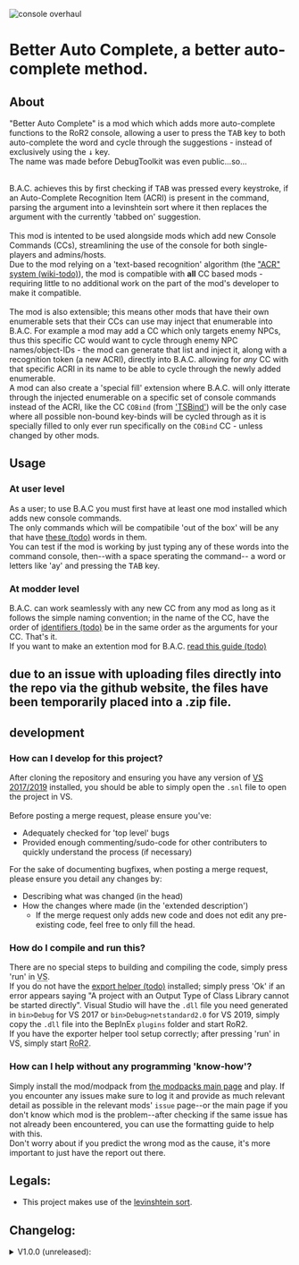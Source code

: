 ![console overhaul](https://github.com/8BitShadow/media-resources/blob/main/console%20overhaul.png?raw=true)
# Better Auto Complete, a better auto-complete method.
## About
"Better Auto Complete" is a mod which which adds more auto-complete functions to the RoR2 console, allowing a user to press the <kbd>TAB</kbd> key to both auto-complete the word and cycle through the suggestions - instead of exclusively using the <kbd>↓</kbd> key.<br>
The name was made before DebugToolkit was even public...so...
<br><br>

B.A.C. achieves this by first checking if <kbd>TAB</kbd> was pressed every keystroke, if an Auto-Complete Recognition Item (ACRI) is present in the command, parsing the argument into a levinshtein sort where it then replaces the argument with the currently 'tabbed on' suggestion.
<br><br>
This mod is intented to be used alongside mods which add new Console Commands (CCs), streamlining the use of the console for both single-players and admins/hosts.<br>
Due to the mod relying on a 'text-based recognition' algorithm (the ["ACR" system (wiki-todo)]()), the mod is compatible with **all** CC based mods - requiring little to no additional work on the part of the mod's developer to make it compatible.
<br><br>
The mod is also extensible; this means other mods that have their own enumerable sets that their CCs can use may inject that enumerable into B.A.C. For example a mod may add a CC which only targets enemy NPCs, thus this specific CC would want to cycle through enemy NPC names/object-IDs - the mod can generate that list and inject it, along with a recognition token (a new ACRI), directly into B.A.C. allowing for *any* CC with that specific ACRI in its name to be able to cycle through the newly added enumerable.<br>
A mod can also create a 'special fill' extension where B.A.C. will only itterate through the injected enumerable on a specific set of console commands instead of the ACRI, like the CC `COBind` (from ['TSBind'](https://github.com/8BtS-A-to-IA/Console-Overhaul-TSBind)) will be the only case where all possible non-bound key-binds will be cycled through as it is specially filled to only ever run specifically on the `COBind` CC - unless changed by other mods.

## Usage
### At user level
As a user; to use B.A.C you must first have at least one mod installed which adds new console commands.<br>
The only commands which will be compatibile 'out of the box' will be any that have [these (todo)]() words in them.<br>
You can test if the mod is working by just typing any of these words into the command console, then--with a space sperating the command-- a word or letters like 'ay' and pressing the <kbd>TAB</kbd> key.

### At modder level
B.A.C. can work seamlessly with any new CC from any mod as long as it follows the simple naming convention; in the name of the CC, have the order of [identifiers (todo)]() be in the same order as the arguments for your CC. That's it.<br>
If you want to make an extention mod for B.A.C. [read this guide (todo)]()

## due to an issue with uploading files directly into the repo via the github website, the files have been temporarily placed into a .zip file.

## development
### How can I develop for this project?
After cloning the repository and ensuring you have any version of [VS 2017/2019](https://visualstudio.microsoft.com/) installed, you should be able to simply open the `.snl` file to open the project in VS.
<br><br>
Before posting a merge request, please ensure you've:
- Adequately checked for 'top level' bugs
- Provided enough commenting/sudo-code for other contributers to quickly understand the process (if necessary)

For the sake of documenting bugfixes, when posting a merge request, please ensure you detail any changes by:
- Describing what was changed (in the head)
- How the changes where made (in the 'extended description')
  - If the merge request only adds new code and does not edit any pre-existing code, feel free to only fill the head.

### How do I compile and run this?
There are no special steps to building and compiling the code, simply press 'run' in <abbr title="Visual Studio">VS</abbr>.<br>
If you do not have the [export helper (todo)]() installed; simply press 'Ok' if an error appears saying "A project with an Output Type of Class Library cannot be started directly". Visual Studio will have the `.dll` file you need generated in `bin>Debug` for VS 2017 or `bin>Debug>netstandard2.0` for VS 2019, simply copy the `.dll` file into the BepInEx `plugins` folder and start RoR2.<br>
If you have the exporter helper tool setup correctly; after pressing 'run' in VS, simply start <abbr title="Risk of Rain 2">RoR2</abbr>.

### How can I help without any programming 'know-how'?
Simply install the mod/modpack from [the modpacks main page](https://github.com/8BtS-A-to-IA/Console-Overhaul) and play. If you encounter any issues make sure to log it and provide as much relevant detail as possible in the relevant mods' `issue` page--or the main page if you don't know which mod is the problem--after checking if the same issue has not already been encountered, you can use the formatting guide to help with this.<br>
Don't worry about if you predict the wrong mod as the cause, it's more important to just have the report out there.

## Legals:
- This project makes use of the [levinshtein sort](https://www.dotnetperls.com/levenshtein).<br>

## Changelog:
<details>
    <summary>V1.0.0 (unreleased):</summary>
  
  - none yet!
</details>
